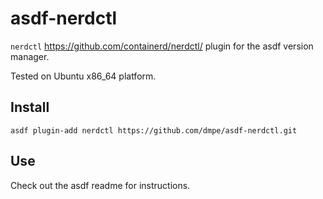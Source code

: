 # asdf-nerdctl

`nerdctl` <https://github.com/containerd/nerdctl/> plugin for the asdf version manager.

Tested on Ubuntu x86_64 platform.

## Install

```
asdf plugin-add nerdctl https://github.com/dmpe/asdf-nerdctl.git
```

## Use

Check out the asdf readme for instructions.
